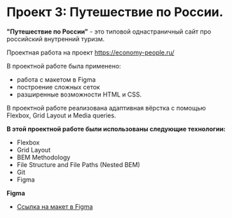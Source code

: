 # Проект 3: Путешествие по России.

**"Путешествие по России"** - это типовой однастраничный сайт про российский внутренний туризм. 

Проектная работа на проект https://economy-people.ru/

В проектной работе была применено:
* работа с макетом в Figma
* построение сложных сеток
* разширенные возможности HTML и CSS. 

В проектной работе реализована адаптивная вёрстка с помощью Flexbox, Grid Layout и Media queries.

**В этой проектной работе были использованы следующие технологии:**

* Flexbox 
* Grid Layout 
* BEM Methodology 
* File Structure and File Paths (Nested BEM) 
* Git 
* Figma 


**Figma**

* [Ссылка на макет в Figma](https://www.figma.com/file/5S2WSbEFL6awjVWJ0NWL8Q/Sprint-3_-Russia-_-desktop-mobile?node-id=28503%3A0)



